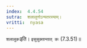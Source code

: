 ```yaml
---
index:  4.4.54
sutra:  शलालुनोऽन्यतरस्याम्।
vritti:  nyasa
---
```


`शलालुकः`इति। `इसुसुक्तान्तात् कः` (7.3.51)॥
